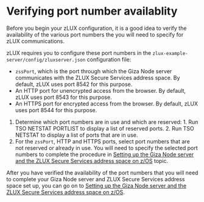 # Verifying port number availablity

Before you begin your zLUX configuration, it is a good idea to verify the availability of the various port numbers the you will need to specify for zLUX communications.

zLUX requires you to configure these port numbers in the `zlux-example-server/config/zluxserver.json` configuration file:

-   `zssPort`, which is the port through which the Giza Node server communicates with the ZLUX Secure Services address space. By default, zLUX uses port 8542 for this purpose.
-   An HTTP port for unencrypted access from the browser. By default, zLUX uses port 8543 for this purpose.
-   An HTTPS port for encrypted access from the browser. By default, zLUX uses port 8544 for this purpose.

1.   Determine which port numbers are in use and which are reserved: 
    1.   Run TSO NETSTAT PORTLIST to display a list of reserved ports. 
    2.   Run TSO NETSTAT to display a list of ports that are in use. 
2.   For the `zssPort`, HTTP and HTTPS ports, select port numbers that are not reserved or already in use. You will need to specify the selected port numbers to complete the procedure in [Setting up the Giza Node server and the ZLUX Secure Services address space on z/OS](mvd-instsetupeverythingonzos.md) topic. 

After you have verified the availability of the port numbers that you will need to complete your Giza Node server and ZLUX Secure Services address space set up, you can go on to [Setting up the Giza Node server and the ZLUX Secure Services address space on z/OS](mvd-instsetupeverythingonzos.md).